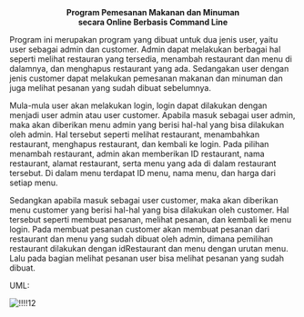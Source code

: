 <center>
<b>
Program Pemesanan Makanan dan Minuman
<br>
secara Online Berbasis Command Line
</b>
</center>

Program ini merupakan program yang dibuat untuk dua jenis user, yaitu user sebagai admin dan customer. Admin dapat
melakukan berbagai hal seperti melihat restauran yang tersedia, menambah restaurant dan menu di dalamnya, dan menghapus
restaurant yang ada. Sedangakan user dengan jenis customer dapat melakukan pemesanan makanan dan minuman dan juga
melihat pesanan yang sudah dibuat sebelumnya.

Mula-mula user akan melakukan login, login dapat dilakukan dengan menjadi user admin atau user customer. Apabila masuk
sebagai user admin, maka akan diberikan menu admin yang berisi hal-hal yang bisa dilakukan oleh admin. Hal tersebut
seperti melihat restaurant, menambahkan restaurant, menghapus restaurant, dan kembali ke login. Pada pilihan menambah
restaurant, admin akan memberikan ID restaurant, nama restaurant, alamat restaurant, serta menu yang ada di dalam
restaurant tersebut. Di dalam menu terdapat ID menu, nama menu, dan harga dari setiap menu.

Sedangkan apabila masuk sebagai user customer, maka akan diberikan menu customer yang berisi hal-hal yang bisa dilakukan
oleh customer. Hal tersebut seperti membuat pesanan, melihat pesanan, dan kembali ke menu login. Pada membuat pesanan
customer akan membuat pesanan dari restaurant dan menu yang sudah dibuat oleh admin, dimana pemilihan restaurant
dilakukan dengan idRestaurant dan menu dengan urutan menu. Lalu pada bagian melihat pesanan user bisa melihat pesanan
yang sudah dibuat.

UML:

![!!!!12](https://user-images.githubusercontent.com/114041689/232831925-775deba1-5fa0-4072-9a15-1a2fe527a9aa.png)
